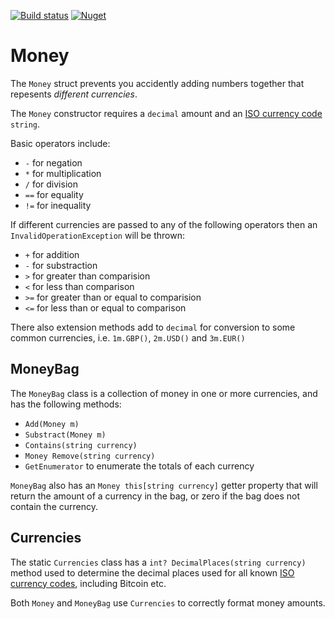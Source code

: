 [![Build status](https://ci.appveyor.com/api/projects/status/0l17i7thr8j915ls/branch/master?svg=true)](https://ci.appveyor.com/project/busterwood/money/branch/master) [![Nuget](https://img.shields.io/nuget/v/BusterWood.Money.svg)](https://www.nuget.org/packages/BusterWood.Money)

# Money

The `Money` struct prevents you accidently adding numbers together that repesents *different currencies*.

The `Money` constructor requires a `decimal` amount and an [ISO currency code](https://en.wikipedia.org/wiki/ISO_4217) `string`.

Basic operators include:

* `-` for negation
* `*` for multiplication
* `/` for division
* `==` for equality
* `!=` for inequality

If different currencies are passed to any of the following operators then an `InvalidOperationException` will be thrown:

* `+` for addition
* `-` for substraction
* `>` for greater than comparision
* `<` for less than comparison
* `>=` for greater than or equal to comparision
* `<=` for less than or equal to comparison

There also extension methods add to `decimal` for conversion to some common currencies, i.e. `1m.GBP()`, `2m.USD()` and `3m.EUR()`

## MoneyBag

The `MoneyBag` class is a collection of money in one or more currencies, and has the following methods:

* `Add(Money m)`
* `Substract(Money m)`
* `Contains(string currency)`
* `Money Remove(string currency)`
* `GetEnumerator` to enumerate the totals of each currency

`MoneyBag` also has an `Money this[string currency]` getter property that will return the amount of a currency in the bag, or zero if the bag does not contain the currency.

## Currencies

The static `Currencies` class has a `int? DecimalPlaces(string currency)` method used to determine the decimal places used for all known [ISO currency codes](https://en.wikipedia.org/wiki/ISO_4217), including Bitcoin etc.  

Both `Money` and `MoneyBag` use `Currencies` to correctly format money amounts.
